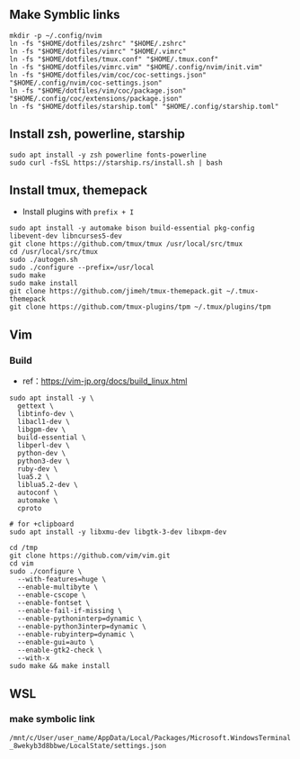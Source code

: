 ## Make Symblic links
```
mkdir -p ~/.config/nvim
ln -fs "$HOME/dotfiles/zshrc" "$HOME/.zshrc"
ln -fs "$HOME/dotfiles/vimrc" "$HOME/.vimrc"
ln -fs "$HOME/dotfiles/tmux.conf" "$HOME/.tmux.conf"
ln -fs "$HOME/dotfiles/vimrc.vim" "$HOME/.config/nvim/init.vim"
ln -fs "$HOME/dotfiles/vim/coc/coc-settings.json" "$HOME/.config/nvim/coc-settings.json"
ln -fs "$HOME/dotfiles/vim/coc/package.json" "$HOME/.config/coc/extensions/package.json"
ln -fs "$HOME/dotfiles/starship.toml" "$HOME/.config/starship.toml"
```

## Install zsh, powerline, starship
```
sudo apt install -y zsh powerline fonts-powerline
sudo curl -fsSL https://starship.rs/install.sh | bash
```

## Install tmux, themepack
- Install plugins with `prefix + I`

```
sudo apt install -y automake bison build-essential pkg-config libevent-dev libncurses5-dev
git clone https://github.com/tmux/tmux /usr/local/src/tmux
cd /usr/local/src/tmux
sudo ./autogen.sh
sudo ./configure --prefix=/usr/local
sudo make
sudo make install
git clone https://github.com/jimeh/tmux-themepack.git ~/.tmux-themepack
git clone https://github.com/tmux-plugins/tpm ~/.tmux/plugins/tpm
```

## Vim
### Build
- ref：https://vim-jp.org/docs/build_linux.html

```
sudo apt install -y \
  gettext \
  libtinfo-dev \
  libacl1-dev \
  libgpm-dev \
  build-essential \
  libperl-dev \
  python-dev \
  python3-dev \
  ruby-dev \
  lua5.2 \
  liblua5.2-dev \
  autoconf \
  automake \
  cproto

# for +clipboard
sudo apt install -y libxmu-dev libgtk-3-dev libxpm-dev

cd /tmp
git clone https://github.com/vim/vim.git
cd vim
sudo ./configure \
  --with-features=huge \
  --enable-multibyte \
  --enable-cscope \
  --enable-fontset \
  --enable-fail-if-missing \
  --enable-pythoninterp=dynamic \
  --enable-python3interp=dynamic \
  --enable-rubyinterp=dynamic \
  --enable-gui=auto \
  --enable-gtk2-check \
  --with-x
sudo make && make install
```

## WSL
### make symbolic link
`/mnt/c/User/user_name/AppData/Local/Packages/Microsoft.WindowsTerminal_8wekyb3d8bbwe/LocalState/settings.json`
